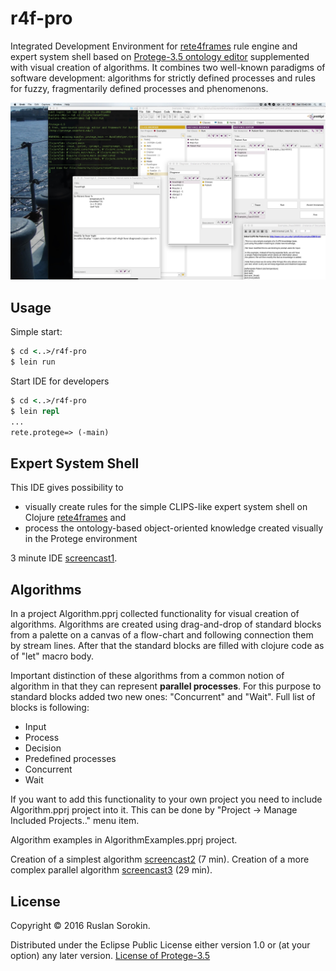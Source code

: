 # r4f-pro

Integrated Development Environment for [rete4frames](https://github.com/rururu/rete4frames) rule engine and expert system shell based on [Protege-3.5 ontology editor](http://protege.stanford.edu) supplemented with visual creation of algorithms. It combines two well-known paradigms of software development: algorithms for strictly defined processes and rules for fuzzy, fragmentarily defined processes and phenomenons.

![screenshot](screenshot.jpg)

## Usage

Simple start:
```clj
$ cd <..>/r4f-pro
$ lein run
```
Start IDE for developers
```clj
$ cd <..>/r4f-pro
$ lein repl
...
rete.protege=> (-main)
```
## Expert System Shell

This IDE gives possibility to
  * visually create rules for the simple CLIPS-like expert system shell on Clojure [rete4frames](https://github.com/rururu/rete4frames) and
  * process the ontology-based object-oriented knowledge created visually in the Protege environment

3 minute IDE [screencast1](https://www.youtube.com/watch?v=RZKKq6Pym44&feature=youtu.be).

## Algorithms

In a project Algorithm.pprj collected functionality for visual creation of algorithms. Algorithms are created using drag-and-drop of standard blocks from a palette on a canvas of a flow-chart and following connection them by stream lines. After that the standard blocks are filled with clojure code as of "let" macro body.  

Important distinction of these algorithms from a common notion of algorithm in that they can represent **parallel processes**. For this purpose to standard blocks added two new ones: "Concurrent" and "Wait". Full list of blocks is following:

  * Input
  * Process
  * Decision
  * Predefined processes
  * Concurrent
  * Wait

If you want to add this functionality to your own project you need to include Algorithm.pprj project into it. This can be done by "Project -> Manage Included Projects.." menu item.

Algorithm examples in AlgorithmExamples.pprj project.

Creation of a simplest algorithm [screencast2](https://youtu.be/oRCMw_rnLvg) (7 min).
Creation of a more complex parallel algorithm [screencast3](https://youtu.be/exca_ac2bj4) (29 min).

## License

Copyright © 2016 Ruslan Sorokin.

Distributed under the Eclipse Public License either version 1.0 or (at
your option) any later version.
[License of Protege-3.5](https://github.com/rururu/r4f-pro/blob/master/LICENSE_PROTEGE)
